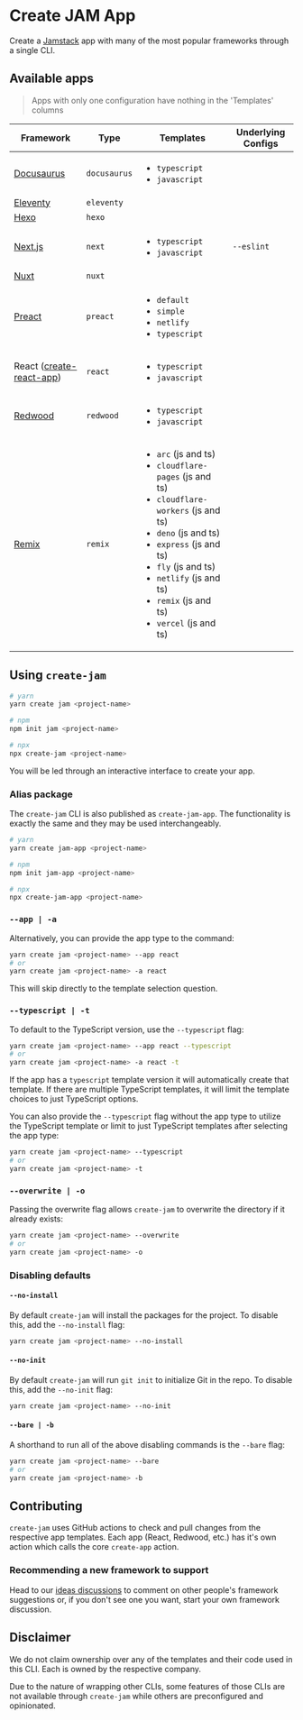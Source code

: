# Create JAM App

Create a [Jamstack](https://jamstack.org) app with many of the most popular frameworks through a single CLI.

## Available apps

> Apps with only one configuration have nothing in the 'Templates' columns

| Framework                                                | Type         | Templates                                                                                                                                                                                                                                                                                     | Underlying Configs |
| -------------------------------------------------------- | ------------ | --------------------------------------------------------------------------------------------------------------------------------------------------------------------------------------------------------------------------------------------------------------------------------------------- | ------------------ |
| [Docusaurus](https://docusaurus.io/)                     | `docusaurus` | <ul><li>`typescript`</li><li>`javascript`</li></ul>                                                                                                                                                                                                                                           |                    |
| [Eleventy](https://www.11ty.dev)                         | `eleventy`   |                                                                                                                                                                                                                                                                                               |                    |
| [Hexo](https://hexo.io/)                                 | `hexo`       |                                                                                                                                                                                                                                                                                               |                    |
| [Next.js](https://nextjs.org)                            | `next`       | <ul><li>`typescript`</li><li>`javascript`</li></ul>                                                                                                                                                                                                                                           | `--eslint`         |
| [Nuxt](https://nuxtjs.org/)                              | `nuxt`       |                                                                                                                                                                                                                                                                                               |                    |
| [Preact](https://preactjs.com/)                          | `preact`     | <ul><li>`default`</li><li>`simple`</li><li>`netlify`</li><li>`typescript`</li></ul>                                                                                                                                                                                                           |                    |
| React ([create-react-app](https://create-react-app.dev)) | `react`      | <ul><li>`typescript`</li><li>`javascript`</li></ul>                                                                                                                                                                                                                                           |                    |
| [Redwood](https://redwoodjs.com)                         | `redwood`    | <ul><li>`typescript`</li><li>`javascript`</li></ul>                                                                                                                                                                                                                                           |                    |
| [Remix](https://remix.run/)                              | `remix`      | <ul><li>`arc` (js and ts)</li><li>`cloudflare-pages` (js and ts)</li><li>`cloudflare-workers` (js and ts)</li><li>`deno` (js and ts)</li><li>`express` (js and ts)</li><li>`fly` (js and ts)</li><li>`netlify` (js and ts)</li><li>`remix` (js and ts)</li><li>`vercel` (js and ts)</li></ul> |                    |

## Using `create-jam`

```bash
# yarn
yarn create jam <project-name>

# npm
npm init jam <project-name>

# npx
npx create-jam <project-name>
```

You will be led through an interactive interface to create your app.

### Alias package

The `create-jam` CLI is also published as `create-jam-app`. The functionality is exactly the same and they may be used interchangeably.

```bash
# yarn
yarn create jam-app <project-name>

# npm
npm init jam-app <project-name>

# npx
npx create-jam-app <project-name>
```

### `--app | -a`

Alternatively, you can provide the app type to the command:

```bash
yarn create jam <project-name> --app react
# or
yarn create jam <project-name> -a react
```

This will skip directly to the template selection question.

### `--typescript | -t`

To default to the TypeScript version, use the `--typescript` flag:

```bash
yarn create jam <project-name> --app react --typescript
# or
yarn create jam <project-name> -a react -t
```

If the app has a `typescript` template version it will automatically create that template.
If there are multiple TypeScript templates, it will limit the template choices to just TypeScript options.

You can also provide the `--typescript` flag without the app type to utilize the TypeScript template or limit to just TypeScript templates after selecting the app type:

```bash
yarn create jam <project-name> --typescript
# or
yarn create jam <project-name> -t
```

### `--overwrite | -o`

Passing the overwrite flag allows `create-jam` to overwrite the directory if it already exists:

```bash
yarn create jam <project-name> --overwrite
# or
yarn create jam <project-name> -o
```

### Disabling defaults

#### `--no-install`

By default `create-jam` will install the packages for the project. To disable this, add the `--no-install` flag:

```bash
yarn create jam <project-name> --no-install
```

#### `--no-init`

By default `create-jam` will run `git init` to initialize Git in the repo. To disable this, add the `--no-init` flag:

```bash
yarn create jam <project-name> --no-init
```

#### `--bare | -b`

A shorthand to run all of the above disabling commands is the `--bare` flag:

```bash
yarn create jam <project-name> --bare
# or
yarn create jam <project-name> -b
```

## Contributing

`create-jam` uses GitHub actions to check and pull changes from the respective app templates. Each app (React, Redwood, etc.) has it's own action which calls the core `create-app` action.

### Recommending a new framework to support

Head to our [ideas discussions](https://github.com/spencerlabs/create-jam/discussions/categories/ideas) to comment on other people's framework suggestions or, if you don't see one you want, start your own framework discussion.

## Disclaimer

We do not claim ownership over any of the templates and their code used in this CLI.
Each is owned by the respective company.

Due to the nature of wrapping other CLIs, some features of those CLIs are not available through `create-jam` while others are preconfigured and opinionated.
